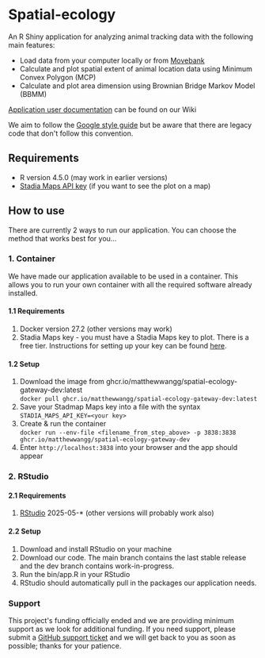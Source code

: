 # Spatial-ecology

An R Shiny application for analyzing animal tracking data with the following main features:
* Load data from your computer locally or from [Movebank](https://www.movebank.org/)
* Calculate and plot spatial extent of animal location data using Minimum Convex Polygon (MCP)
* Calculate and plot area dimension using Brownian Bridge Markov Model (BBMM)

[Application user documentation](https://github.com/sinkovit/Spatial-ecology/wiki/Space-Use-Estimator-Application-User-Guide) can be found on our Wiki

We aim to follow the [Google style guide](https://google.github.io/styleguide/Rguide.html) but be aware that there are legacy code that don't follow this convention. 

## Requirements
* R version 4.5.0 (may work in earlier versions)
* [Stadia Maps API key](https://stadiamaps.com) (if you want to see the plot on a map)

## How to use

There are currently 2 ways to run our application.  You can choose the method that works best for you...

### 1. Container

We have made our application available to be used in a container. This allows you to run your own container with all the required software already installed.

#### 1.1 Requirements

1. Docker version 27.2 (other versions may work)
1. Stadia Maps key - you must have a Stadia Maps key to plot.  There is a free tier. Instructions for setting up your key can be found [here](https://docs.stadiamaps.com/authentication/#api-keys).

#### 1.2 Setup

1. Download the image from ghcr.io/matthewwangg/spatial-ecology-gateway-dev:latest   
   `docker pull ghcr.io/matthewwangg/spatial-ecology-gateway-dev:latest`
1. Save your Stadmap Maps key into a file with the syntax `STADIA_MAPS_API_KEY=<your key>`
1. Create & run the container   
   `docker run --env-file <filename_from_step_above> -p 3838:3838 ghcr.io/matthewwangg/spatial-ecology-gateway-dev`
1. Enter `http://localhost:3838` into your browser and the app should appear

### 2. RStudio

#### 2.1 Requirements

1.  [RStudio](https://posit.co/products/open-source/rstudio/?sid=1) 2025-05-* (other versions will probably work also)

#### 2.2 Setup

1. Download and install RStudio on your machine
2. Download our code.  The main branch contains the last stable release and the dev branch contains work-in-progress.
3. Run the bin/app.R in your RStudio
4. RStudio should automatically pull in the packages our application needs.

### Support
This project's funding officially ended and we are providing minimum support as we look for additional funding.  If you need support, please submit a [GitHub support ticket](https://github.com/sinkovit/Spatial-ecology/issues/new) and we will get back to you as soon as possible; thanks for your patience. 
